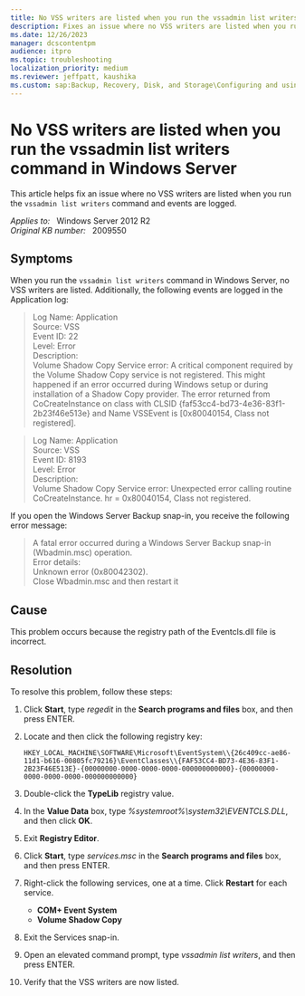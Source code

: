 ```yaml
---
title: No VSS writers are listed when you run the vssadmin list writers command in Windows Server
description: Fixes an issue where no VSS writers are listed when you run the "vssadmin list writers" command and events are logged.
ms.date: 12/26/2023
manager: dcscontentpm
audience: itpro
ms.topic: troubleshooting
localization_priority: medium
ms.reviewer: jeffpatt, kaushika
ms.custom: sap:Backup, Recovery, Disk, and Storage\Configuring and using Windows Backup or other recovery, csstroubleshoot
---
```

# No VSS writers are listed when you run the vssadmin list writers command in Windows Server

This article helps fix an issue where no VSS writers are listed when you run the `vssadmin list writers` command and events are logged.

_Applies to:_ &nbsp; Windows Server 2012 R2  
_Original KB number:_ &nbsp; 2009550

## Symptoms

When you run the `vssadmin list writers` command in Windows Server, no VSS writers are listed. Additionally, the following events are logged in the Application log:

> Log Name: Application  
Source: VSS  
Event ID: 22  
Level: Error  
Description:  
Volume Shadow Copy Service error: A critical component required by the Volume Shadow Copy service is not registered. This might happened if an error occurred during Windows setup or during installation of a Shadow Copy provider. The error returned from CoCreateInstance on class with CLSID {faf53cc4-bd73-4e36-83f1-2b23f46e513e} and Name VSSEvent is [0x80040154, Class not registered].  

> Log Name:     Application  
Source:         VSS  
Event ID:       8193  
Level:            Error  
Description:  
Volume Shadow Copy Service error: Unexpected error calling routine CoCreateInstance.  hr = 0x80040154, Class not registered.  

If you open the Windows Server Backup snap-in, you receive the following error message:

> A fatal error occurred during a Windows Server Backup snap-in (Wbadmin.msc) operation.  
Error details:  
Unknown error (0x80042302).  
Close Wbadmin.msc and then restart it  

## Cause

This problem occurs because the registry path of the Eventcls.dll file is incorrect.

## Resolution

To resolve this problem, follow these steps:

1. Click **Start**, type *regedit* in the **Search programs and files** box, and then press ENTER.
2. Locate and then click the following registry key:

    `HKEY_LOCAL_MACHINE\SOFTWARE\Microsoft\EventSystem\\{26c409cc-ae86-11d1-b616-00805fc79216}\EventClasses\\{FAF53CC4-BD73-4E36-83F1-2B23F46E513E}-{00000000-0000-0000-0000-000000000000}-{00000000-0000-0000-0000-000000000000}`  
3. Double-click the **TypeLib** registry value.
4. In the **Value Data** box, type *%systemroot%\\system32\\EVENTCLS.DLL*, and then click **OK**.
5. Exit **Registry Editor**.
6. Click **Start**, type *services.msc* in the **Search programs and files** box, and then press ENTER.
7. Right-click the following services, one at a time. Click **Restart** for each service.
    - **COM+ Event System**
    - **Volume Shadow Copy**  
8. Exit the Services snap-in.
9. Open an elevated command prompt, type *vssadmin list writers*, and then press ENTER.
10. Verify that the VSS writers are now listed.
